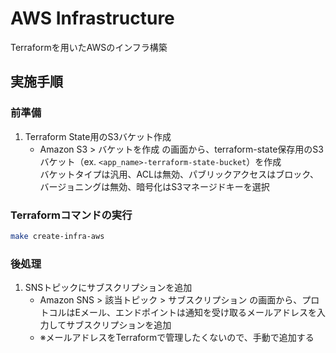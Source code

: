 # AWS Infrastructure

Terraformを用いたAWSのインフラ構築

## 実施手順

### 前準備

1. Terraform State用のS3バケット作成
    - Amazon S3 > バケットを作成 の画面から、terraform-state保存用のS3バケット（ex. `<app_name>-terraform-state-bucket`）を作成  
        バケットタイプは汎用、ACLは無効、パブリックアクセスはブロック、バージョニングは無効、暗号化はS3マネージドキーを選択

### Terraformコマンドの実行

```bash
make create-infra-aws
```

### 後処理

1. SNSトピックにサブスクリプションを追加
    - Amazon SNS > 該当トピック > サブスクリプション の画面から、プロトコルはEメール、エンドポイントは通知を受け取るメールアドレスを入力してサブスクリプションを追加
    - ※メールアドレスをTerraformで管理したくないので、手動で追加する
